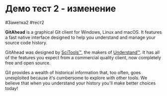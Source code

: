 # Демо тест 2 - изменение

#Заметка2 #тест2

**GitAhead** is a graphical Git client for Windows, Linux and macOS. It features a fast native interface designed to help you understand and manage your source code history.

GitAhead was designed by [SciTools™](https://scitools.com/), the makers of [Understand™](https://scitools.com/features/). It has all of the features you expect from a commercial quality client, now completely free and open source.

Git provides a wealth of historical information that, too often, goes unexploited because it's cumbersome to explore with other tools. We believe that when you understand your history you'll make better choices today!